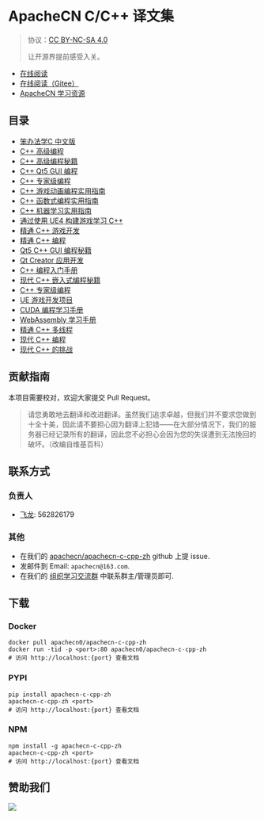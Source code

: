 # ApacheCN C/C++ 译文集

> 协议：[CC BY-NC-SA 4.0](http://creativecommons.org/licenses/by-nc-sa/4.0/)
> 
> 让开源界提前感受入关。

* [在线阅读](https://ccpp.apachecn.org)
* [在线阅读（Gitee）](https://apachecn.gitee.io/apachecn-c-cpp-zh/)
* [ApacheCN 学习资源](http://docs.apachecn.org/)

## 目录

+   [笨办法学C 中文版](docs/lcthw-zh/SUMMARY.md)
+   [C++ 高级编程](docs/adv-cpp/SUMMARY.md)
+   [C++ 高级编程秘籍](docs/adv-cpp-prog-cb/SUMMARY.md)
+   [C++ Qt5 GUI 编程](docs/cpp-gui-prog-qt5/SUMMARY.md)
+   [C++ 专家级编程](docs/exp-cpp/SUMMARY.md)
+   [C++ 游戏动画编程实用指南](docs/handson-cpp-game-ani-prog/SUMMARY.md)
+   [C++ 函数式编程实用指南](docs/handson-func-prog-cpp/SUMMARY.md)
+   [C++ 机器学习实用指南](docs/handson-ml-cpp/SUMMARY.md)
+   [通过使用 UE4 构建游戏学习 C++](docs/learn-cpp-build-game-ue4/SUMMARY.md)
+   [精通 C++ 游戏开发](docs/master-cpp-game-dev/SUMMARY.md)
+   [精通 C++ 编程](docs/master-cpp-prog/SUMMARY.md)
+   [Qt5 C++ GUI 编程秘籍](docs/qt5-cpp-gui-prog-cb/SUMMARY.md)
+   [Qt Creator 应用开发](docs/app-dev-qt-creator/SUMMARY.md)
+   [C++ 编程入门手册](docs/begin-cpp-prog/SUMMARY.md)
+   [现代 C++ 嵌入式编程秘籍](docs/emb-prog-mod-cpp-cb/SUMMARY.md)
+   [C++ 专家级编程](docs/exp-cpp-prog/SUMMARY.md)
+   [UE 游戏开发项目](docs/game-dev-proj-ue/SUMMARY.md)
+   [CUDA 编程学习手册](docs/learn-cuda-prog/SUMMARY.md)
+   [WebAssembly 学习手册](docs/learn-wasm/SUMMARY.md)
+   [精通 C++ 多线程](docs/master-cpp-multithrd/SUMMARY.md)
+   [现代 C++ 编程](docs/mod-cpp/SUMMARY.md)
+   [现代 C++ 的挑战](docs/mod-cpp-challenge/SUMMARY.md)

## 贡献指南

本项目需要校对，欢迎大家提交 Pull Request。

> 请您勇敢地去翻译和改进翻译。虽然我们追求卓越，但我们并不要求您做到十全十美，因此请不要担心因为翻译上犯错——在大部分情况下，我们的服务器已经记录所有的翻译，因此您不必担心会因为您的失误遭到无法挽回的破坏。（改编自维基百科）

## 联系方式

### 负责人

* [飞龙](https://github.com/wizardforcel): 562826179

### 其他

*   在我们的 [apachecn/apachecn-c-cpp-zh](https://github.com/apachecn/apachecn-c-cpp-zh) github 上提 issue.
*   发邮件到 Email: `apachecn@163.com`.
*   在我们的 [组织学习交流群](http://www.apachecn.org/organization/348.html) 中联系群主/管理员即可.

## 下载

### Docker

```
docker pull apachecn0/apachecn-c-cpp-zh
docker run -tid -p <port>:80 apachecn0/apachecn-c-cpp-zh
# 访问 http://localhost:{port} 查看文档
```

### PYPI

```
pip install apachecn-c-cpp-zh
apachecn-c-cpp-zh <port>
# 访问 http://localhost:{port} 查看文档
```

### NPM

```
npm install -g apachecn-c-cpp-zh
apachecn-c-cpp-zh <port>
# 访问 http://localhost:{port} 查看文档
```

## 赞助我们

![](http://data.apachecn.org/img/about/donate.jpg)
